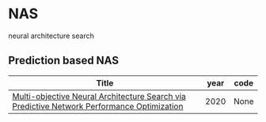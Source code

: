 # NAS
neural architecture search

## Prediction based NAS
|  Title   | year  | code |
|  ----  | ----  | ---- |
| [Multi-objective Neural Architecture Search via Predictive Network Performance Optimization ](https://openreview.net/pdf?id=rJgffkSFPS)  | 2020 | None |


